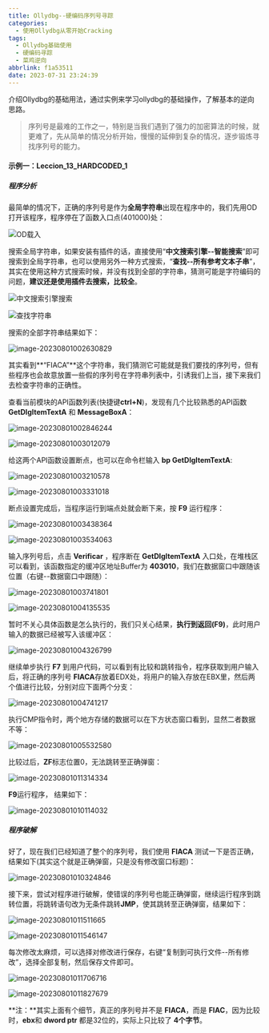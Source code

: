 ```yaml
---
title: Ollydbg--硬编码序列号寻踪
categories:
  - 使用Ollydbg从零开始Cracking
tags:
  - Ollydbg基础使用
  - 硬编码寻踪
  - 菜鸡逆向
abbrlink: f1a53511
date: 2023-07-31 23:24:39
---
```

介绍Ollydbg的基础用法，通过实例来学习ollydbg的基础操作，了解基本的逆向思路。
<!--more-->

> 序列号是最难的工作之一，特别是当我们遇到了强力的加密算法的时候，就更难了，先从简单的情况分析开始，慢慢的延伸到复杂的情况，逐步锻炼寻找序列号的能力。

#### 示例一：Leccion_13_HARDCODED_1

##### 程序分析

最简单的情况下，正确的序列号是作为**全局字符串**出现在程序中的，我们先用OD打开该程序，程序停在了函数入口点(401000)处：

![OD载入](E:\Zanelc_blog\source\_posts\Ollydbg-硬编码序列号寻踪\image-20230731234434167.png)

搜索全局字符串，如果安装有插件的话，直接使用“**中文搜索引擎--智能搜索**”即可搜索到全局字符串，也可以使用另外一种方式搜索，“**查找--所有参考文本子串**”，其实在使用这种方式搜索时候，并没有找到全部的字符串，猜测可能是字符编码的问题，**建议还是使用插件去搜索，比较全**。

![中文搜索引擎搜索](E:\Zanelc_blog\source\_posts\Ollydbg-硬编码序列号寻踪\image-20230731234735665.png)

![查找字符串](E:\Zanelc_blog\source\_posts\Ollydbg-硬编码序列号寻踪\image-20230731235143887.png)

搜索的全部字符串结果如下：

![image-20230801002630829](E:\Zanelc_blog\source\_posts\Ollydbg-硬编码序列号寻踪\image-20230801002630829.png)

其实看到**“FIACA”**这个字符串，我们猜测它可能就是我们要找的序列号，但有些程序也会故意放置一些假的序列号在字符串列表中，引诱我们上当，接下来我们去检查字符串的正确性。

查看当前模块的API函数列表(快捷键**ctrl+N**)，发现有几个比较熟悉的API函数**GetDlgItemTextA** 和 **MessageBoxA**：

![image-20230801002846244](E:\Zanelc_blog\source\_posts\Ollydbg-硬编码序列号寻踪\image-20230801002846244.png)

![image-20230801003012079](E:\Zanelc_blog\source\_posts\Ollydbg-硬编码序列号寻踪\image-20230801003012079.png)

给这两个API函数设置断点，也可以在命令栏输入 **bp GetDlgItemTextA**:

![image-20230801003210578](E:\Zanelc_blog\source\_posts\Ollydbg-硬编码序列号寻踪\image-20230801003210578.png)

![image-20230801003331018](E:\Zanelc_blog\source\_posts\Ollydbg-硬编码序列号寻踪\image-20230801003331018.png)

断点设置完成后，当程序运行到端点处就会断下来，按 **F9** 运行程序：

![image-20230801003438364](E:\Zanelc_blog\source\_posts\Ollydbg-硬编码序列号寻踪\image-20230801003438364.png)

![image-20230801003534063](E:\Zanelc_blog\source\_posts\Ollydbg-硬编码序列号寻踪\image-20230801003534063.png)

输入序列号后，点击 **Verificar** ，程序断在 **GetDlgItemTextA** 入口处，在堆栈区可以看到，该函数指定的缓冲区地址Buffer为 **403010**，我们在数据窗口中跟随该位置（右键--数据窗口中跟随）：

![image-20230801003741801](E:\Zanelc_blog\source\_posts\Ollydbg-硬编码序列号寻踪\image-20230801003741801.png)

![image-20230801004135535](E:\Zanelc_blog\source\_posts\Ollydbg-硬编码序列号寻踪\image-20230801004135535.png)

暂时不关心具体函数是怎么执行的，我们只关心结果，**执行到返回(F9)**，此时用户输入的数据已经被写入该缓冲区：

![image-20230801004326799](E:\Zanelc_blog\source\_posts\Ollydbg-硬编码序列号寻踪\image-20230801004326799.png)

继续单步执行 **F7** 到用户代码，可以看到有比较和跳转指令，程序获取到用户输入后，将正确的序列号 **FIACA**存放着EDX处，将用户的输入存放在EBX里，然后两个值进行比较，分别对应下面两个分支：

![image-20230801004741217](E:\Zanelc_blog\source\_posts\Ollydbg-硬编码序列号寻踪\image-20230801004741217.png)

执行CMP指令时，两个地方存储的数据可以在下方状态窗口看到，显然二者数据不等：

![image-20230801005532580](E:\Zanelc_blog\source\_posts\Ollydbg-硬编码序列号寻踪\image-20230801005532580.png)

比较过后，**ZF**标志位置0，无法跳转至正确弹窗：

![image-20230801011314334](E:\Zanelc_blog\source\_posts\Ollydbg-硬编码序列号寻踪\image-20230801011314334.png)

**F9**运行程序， 结果如下：

![image-20230801010114032](E:\Zanelc_blog\source\_posts\Ollydbg-硬编码序列号寻踪\image-20230801010114032.png)

##### 程序破解

好了，现在我们已经知道了整个的序列号，我们使用 **FIACA** 测试一下是否正确，结果如下(其实这个就是正确弹窗，只是没有修改窗口标题)：

![image-20230801010324846](E:\Zanelc_blog\source\_posts\Ollydbg-硬编码序列号寻踪\image-20230801010324846.png)

接下来，尝试对程序进行破解，使错误的序列号也能正确弹窗，继续运行程序到跳转位置，将跳转语句改为无条件跳转**JMP**，使其跳转至正确弹窗，结果如下：

![image-20230801011511665](E:\Zanelc_blog\source\_posts\Ollydbg-硬编码序列号寻踪\image-20230801011511665.png)

![image-20230801011546147](E:\Zanelc_blog\source\_posts\Ollydbg-硬编码序列号寻踪\image-20230801011546147.png)

每次修改太麻烦，可以选择对修改进行保存，右键“复制到可执行文件--所有修改”，选择全部复制，然后保存文件即可。

![image-20230801011706716](E:\Zanelc_blog\source\_posts\Ollydbg-硬编码序列号寻踪\image-20230801011706716.png)

![image-20230801011827679](E:\Zanelc_blog\source\_posts\Ollydbg-硬编码序列号寻踪\image-20230801011827679.png)

**注：**其实上面有个细节，真正的序列号并不是 **FIACA**，而是 **FIAC**，因为比较时，**ebx**和 **dword ptr** 都是32位的，实际上只比较了 **4个字节**。
